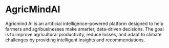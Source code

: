# AgricMindAI
Agricmind AI is an artificial intelligence–powered platform designed to help farmers and agribusinesses make smarter, data-driven decisions. The goal is to improve agricultural productivity, reduce losses, and adapt to climate challenges by providing intelligent insights and recommendations.
